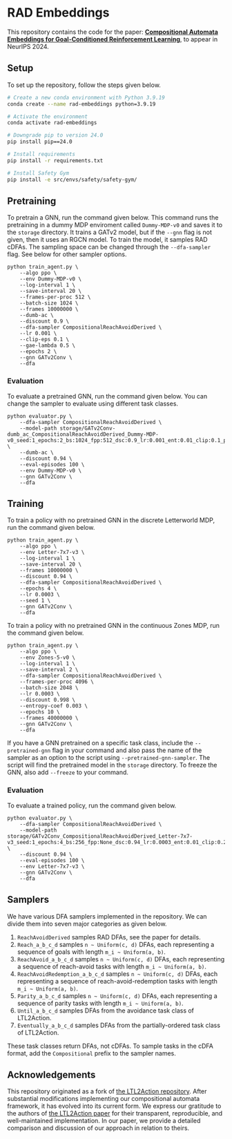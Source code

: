 # RAD Embeddings

This repository contains the code for the paper: [**Compositional Automata Embeddings for Goal-Conditioned Reinforcement Learning**](https://rad-embeddings.github.io/), to appear in NeurIPS 2024.

## Setup

To set up the repository, follow the steps given below.

```bash
# Create a new conda environment with Python 3.9.19
conda create --name rad-embeddings python=3.9.19

# Activate the environment
conda activate rad-embeddings

# Downgrade pip to version 24.0
pip install pip==24.0

# Install requirements
pip install -r requirements.txt

# Install Safety Gym
pip install -e src/envs/safety/safety-gym/
```

## Pretraining
To pretrain a GNN, run the command given below. This command runs the pretraining in a dummy MDP enviroment called `Dummy-MDP-v0` and saves it to the `storage` directory. It trains a GATv2 model, but if the `--gnn` flag is not given, then it uses an RGCN model. To train the model, it samples RAD cDFAs. The sampling space can be changed through the `--dfa-sampler` flag. See below for other sampler options.

```
python train_agent.py \
	--algo ppo \
	--env Dummy-MDP-v0 \
	--log-interval 1 \
	--save-interval 20 \
	--frames-per-proc 512 \
	--batch-size 1024 \
	--frames 10000000 \
	--dumb-ac \
	--discount 0.9 \
	--dfa-sampler CompositionalReachAvoidDerived \
	--lr 0.001 \
	--clip-eps 0.1 \
	--gae-lambda 0.5 \
	--epochs 2 \
	--gnn GATv2Conv \
	--dfa
```

### Evaluation
To evaluate a pretrained GNN, run the command given below. You can change the sampler to evaluate using different task classes.

```
python evaluator.py \
    --dfa-sampler CompositionalReachAvoidDerived \
    --model-path storage/GATv2Conv-dumb_ac_CompositionalReachAvoidDerived_Dummy-MDP-v0_seed:1_epochs:2_bs:1024_fpp:512_dsc:0.9_lr:0.001_ent:0.01_clip:0.1_prog:full_dfa:True \
    --dumb-ac \
    --discount 0.94 \
    --eval-episodes 100 \
    --env Dummy-MDP-v0 \
    --gnn GATv2Conv \
    --dfa
```


## Training
To train a policy with no pretrained GNN in the discrete Letterworld MDP, run the command given below.

```
python train_agent.py \
	--algo ppo \
	--env Letter-7x7-v3 \
	--log-interval 1 \
	--save-interval 20 \
	--frames 10000000 \
	--discount 0.94 \
	--dfa-sampler CompositionalReachAvoidDerived \
	--epochs 4 \
	--lr 0.0003 \
	--seed 1 \
	--gnn GATv2Conv \
	--dfa
```

To train a policy with no pretrained GNN in the continuous Zones MDP, run the command given below.

```
python train_agent.py \
	--algo ppo \
	--env Zones-5-v0 \
	--log-interval 1 \
	--save-interval 2 \
	--dfa-sampler CompositionalReachAvoidDerived \
	--frames-per-proc 4096 \
	--batch-size 2048 \
	--lr 0.0003 \
	--discount 0.998 \
	--entropy-coef 0.003 \
	--epochs 10 \
	--frames 40000000 \
	--gnn GATv2Conv \
	--dfa
```

If you have a GNN pretrained on a specific task class, include the `--pretrained-gnn` flag in your command and also pass the name of the sampler as an option to the script using `--pretrained-gnn-sampler`. The script will find the pretrained model in the `storage` directory. To freeze the GNN, also add `--freeze` to your command.

### Evaluation
To evaluate a trained policy, run the command given below.

```
python evaluator.py \
    --dfa-sampler CompositionalReachAvoidDerived \
    --model-path storage/GATv2Conv_CompositionalReachAvoidDerived_Letter-7x7-v3_seed:1_epochs:4_bs:256_fpp:None_dsc:0.94_lr:0.0003_ent:0.01_clip:0.2_prog:full_dfa:True \
    --discount 0.94 \
    --eval-episodes 100 \
    --env Letter-7x7-v3 \
    --gnn GATv2Conv \
    --dfa
```

## Samplers
We have various DFA samplers implemented in the repository. We can divide them into seven major categories as given below.

1. `ReachAvoidDerived` samples RAD DFAs, see the paper for details.
2. `Reach_a_b_c_d` samples `n ~ Uniform(c, d)` DFAs, each representing a sequence of goals with length `m_i ~ Uniform(a, b)`.
3. `ReachAvoid_a_b_c_d` samples `n ~ Uniform(c, d)` DFAs, each representing a sequence of reach-avoid tasks with length `m_i ~ Uniform(a, b)`.
4. `ReachAvoidRedemption_a_b_c_d` samples `n ~ Uniform(c, d)` DFAs, each representing a sequence of reach-avoid-redemption tasks with length `m_i ~ Uniform(a, b)`.
5. `Parity_a_b_c_d` samples `n ~ Uniform(c, d)` DFAs, each representing a sequence of parity tasks with length `m_i ~ Uniform(a, b)`.
6. `Until_a_b_c_d` samples DFAs from the avoidance task class of LTL2Action.
7. `Eventually_a_b_c_d` samples DFAs from the partially-ordered task class of LTL2Action.

These task classes return DFAs, not cDFAs. To sample tasks in the cDFA format, add the `Compositional` prefix to the sampler names.

## Acknowledgements
This repository originated as a fork of [the LTL2Action repository](https://github.com/LTL2Action/LTL2Action). After substantial modifications implementing our compositional automata framework, it has evolved into its current form.
We express our gratitude to the authors of [the LTL2Action paper](https://arxiv.org/pdf/2102.06858) for their transparent, reproducible, and well-maintained implementation. In our paper, we provide a detailed comparison and discussion of our approach in relation to theirs.
